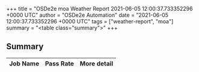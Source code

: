 +++
title = "OSDe2e moa Weather Report 2021-06-05 12:00:37.733352296 +0000 UTC"
author = "OSDe2e Automation"
date = "2021-06-05 12:00:37.733352296 +0000 UTC"
tags = ["weather-report", "moa"]
summary = "<table class=\"summary\"></table>"
+++
## Summary

| Job Name | Pass Rate | More detail |
|----------|-----------|-------------|



